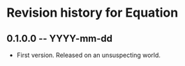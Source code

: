 # Revision history for Equation

## 0.1.0.0  -- YYYY-mm-dd

* First version. Released on an unsuspecting world.
